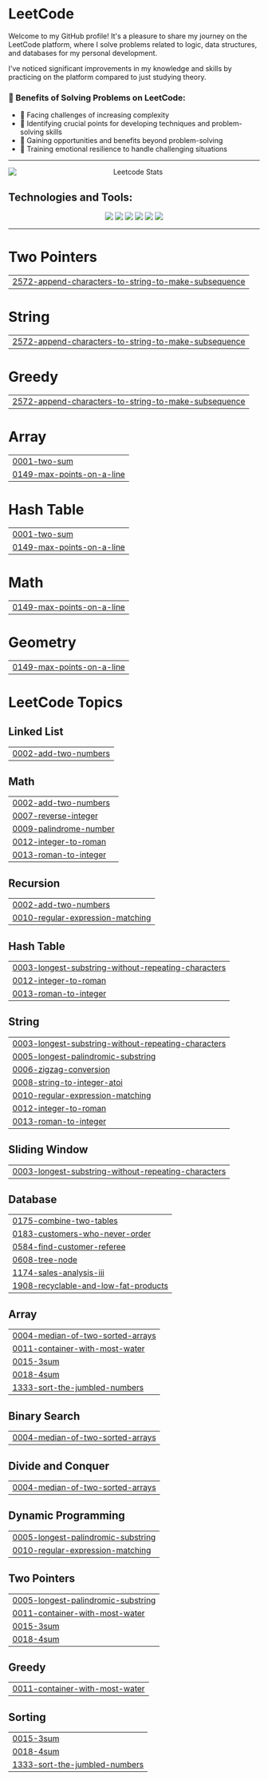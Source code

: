 # LeetCode
Welcome to my GitHub profile! It's a pleasure to share my journey on the LeetCode platform, where I solve problems related to logic, data structures, and databases for my personal development. 

I've noticed significant improvements in my knowledge and skills by practicing on the platform compared to just studying theory.

### 🚀 Benefits of Solving Problems on LeetCode:
- 🌟 Facing challenges of increasing complexity
- 🧠 Identifying crucial points for developing techniques and problem-solving skills
- 💼 Gaining opportunities and benefits beyond problem-solving
- 💪 Training emotional resilience to handle challenging situations

---

<p align="center">
  <img src="https://leetcard.jacoblin.cool/Felipecardosovargas?theme=dark&font=Arvo&ext=activity" alt="Leetcode Stats" style="display: block; margin: 0 auto;">
</p>


## Technologies and Tools:

<p align="center">
  <img src="https://img.shields.io/badge/Python-3776AB?style=for-the-badge&logo=python&logoColor=white" />
  <img src="https://img.shields.io/badge/Java-007396?style=for-the-badge&logo=java&logoColor=white" />
  <img src="https://img.shields.io/badge/Django-092E20?style=for-the-badge&logo=django&logoColor=white" />
  <img src="https://img.shields.io/badge/Flask-000000?style=for-the-badge&logo=flask&logoColor=white" />
  <img src="https://img.shields.io/badge/MySQL-4479A1?style=for-the-badge&logo=mysql&logoColor=white" />
  <img src="https://img.shields.io/badge/Spring-6DB33F?style=for-the-badge&logo=spring&logoColor=white" />
</p>

---

# Two Pointers
|  |
| ------- |
| [2572-append-characters-to-string-to-make-subsequence](https://github.com/Felipecardosovargas/LeetCode/tree/master/2572-append-characters-to-string-to-make-subsequence) |
# String
|  |
| ------- |
| [2572-append-characters-to-string-to-make-subsequence](https://github.com/Felipecardosovargas/LeetCode/tree/master/2572-append-characters-to-string-to-make-subsequence) |
# Greedy
|  |
| ------- |
| [2572-append-characters-to-string-to-make-subsequence](https://github.com/Felipecardosovargas/LeetCode/tree/master/2572-append-characters-to-string-to-make-subsequence) |
# Array
|  |
| ------- |
| [0001-two-sum](https://github.com/Felipecardosovargas/LeetCode/tree/master/0001-two-sum) |
| [0149-max-points-on-a-line](https://github.com/Felipecardosovargas/LeetCode/tree/master/0149-max-points-on-a-line) |
# Hash Table
|  |
| ------- |
| [0001-two-sum](https://github.com/Felipecardosovargas/LeetCode/tree/master/0001-two-sum) |
| [0149-max-points-on-a-line](https://github.com/Felipecardosovargas/LeetCode/tree/master/0149-max-points-on-a-line) |
# Math
|  |
| ------- |
| [0149-max-points-on-a-line](https://github.com/Felipecardosovargas/LeetCode/tree/master/0149-max-points-on-a-line) |
# Geometry
|  |
| ------- |
| [0149-max-points-on-a-line](https://github.com/Felipecardosovargas/LeetCode/tree/master/0149-max-points-on-a-line) |

<!---LeetCode Topics Start-->
# LeetCode Topics
## Linked List
|  |
| ------- |
| [0002-add-two-numbers](https://github.com/Felipecardosovargas/LeetCode/tree/master/0002-add-two-numbers) |
## Math
|  |
| ------- |
| [0002-add-two-numbers](https://github.com/Felipecardosovargas/LeetCode/tree/master/0002-add-two-numbers) |
| [0007-reverse-integer](https://github.com/Felipecardosovargas/LeetCode/tree/master/0007-reverse-integer) |
| [0009-palindrome-number](https://github.com/Felipecardosovargas/LeetCode/tree/master/0009-palindrome-number) |
| [0012-integer-to-roman](https://github.com/Felipecardosovargas/LeetCode/tree/master/0012-integer-to-roman) |
| [0013-roman-to-integer](https://github.com/Felipecardosovargas/LeetCode/tree/master/0013-roman-to-integer) |
## Recursion
|  |
| ------- |
| [0002-add-two-numbers](https://github.com/Felipecardosovargas/LeetCode/tree/master/0002-add-two-numbers) |
| [0010-regular-expression-matching](https://github.com/Felipecardosovargas/LeetCode/tree/master/0010-regular-expression-matching) |
## Hash Table
|  |
| ------- |
| [0003-longest-substring-without-repeating-characters](https://github.com/Felipecardosovargas/LeetCode/tree/master/0003-longest-substring-without-repeating-characters) |
| [0012-integer-to-roman](https://github.com/Felipecardosovargas/LeetCode/tree/master/0012-integer-to-roman) |
| [0013-roman-to-integer](https://github.com/Felipecardosovargas/LeetCode/tree/master/0013-roman-to-integer) |
## String
|  |
| ------- |
| [0003-longest-substring-without-repeating-characters](https://github.com/Felipecardosovargas/LeetCode/tree/master/0003-longest-substring-without-repeating-characters) |
| [0005-longest-palindromic-substring](https://github.com/Felipecardosovargas/LeetCode/tree/master/0005-longest-palindromic-substring) |
| [0006-zigzag-conversion](https://github.com/Felipecardosovargas/LeetCode/tree/master/0006-zigzag-conversion) |
| [0008-string-to-integer-atoi](https://github.com/Felipecardosovargas/LeetCode/tree/master/0008-string-to-integer-atoi) |
| [0010-regular-expression-matching](https://github.com/Felipecardosovargas/LeetCode/tree/master/0010-regular-expression-matching) |
| [0012-integer-to-roman](https://github.com/Felipecardosovargas/LeetCode/tree/master/0012-integer-to-roman) |
| [0013-roman-to-integer](https://github.com/Felipecardosovargas/LeetCode/tree/master/0013-roman-to-integer) |
## Sliding Window
|  |
| ------- |
| [0003-longest-substring-without-repeating-characters](https://github.com/Felipecardosovargas/LeetCode/tree/master/0003-longest-substring-without-repeating-characters) |
## Database
|  |
| ------- |
| [0175-combine-two-tables](https://github.com/Felipecardosovargas/LeetCode/tree/master/0175-combine-two-tables) |
| [0183-customers-who-never-order](https://github.com/Felipecardosovargas/LeetCode/tree/master/0183-customers-who-never-order) |
| [0584-find-customer-referee](https://github.com/Felipecardosovargas/LeetCode/tree/master/0584-find-customer-referee) |
| [0608-tree-node](https://github.com/Felipecardosovargas/LeetCode/tree/master/0608-tree-node) |
| [1174-sales-analysis-iii](https://github.com/Felipecardosovargas/LeetCode/tree/master/1174-sales-analysis-iii) |
| [1908-recyclable-and-low-fat-products](https://github.com/Felipecardosovargas/LeetCode/tree/master/1908-recyclable-and-low-fat-products) |
## Array
|  |
| ------- |
| [0004-median-of-two-sorted-arrays](https://github.com/Felipecardosovargas/LeetCode/tree/master/0004-median-of-two-sorted-arrays) |
| [0011-container-with-most-water](https://github.com/Felipecardosovargas/LeetCode/tree/master/0011-container-with-most-water) |
| [0015-3sum](https://github.com/Felipecardosovargas/LeetCode/tree/master/0015-3sum) |
| [0018-4sum](https://github.com/Felipecardosovargas/LeetCode/tree/master/0018-4sum) |
| [1333-sort-the-jumbled-numbers](https://github.com/Felipecardosovargas/LeetCode/tree/master/1333-sort-the-jumbled-numbers) |
## Binary Search
|  |
| ------- |
| [0004-median-of-two-sorted-arrays](https://github.com/Felipecardosovargas/LeetCode/tree/master/0004-median-of-two-sorted-arrays) |
## Divide and Conquer
|  |
| ------- |
| [0004-median-of-two-sorted-arrays](https://github.com/Felipecardosovargas/LeetCode/tree/master/0004-median-of-two-sorted-arrays) |
## Dynamic Programming
|  |
| ------- |
| [0005-longest-palindromic-substring](https://github.com/Felipecardosovargas/LeetCode/tree/master/0005-longest-palindromic-substring) |
| [0010-regular-expression-matching](https://github.com/Felipecardosovargas/LeetCode/tree/master/0010-regular-expression-matching) |
## Two Pointers
|  |
| ------- |
| [0005-longest-palindromic-substring](https://github.com/Felipecardosovargas/LeetCode/tree/master/0005-longest-palindromic-substring) |
| [0011-container-with-most-water](https://github.com/Felipecardosovargas/LeetCode/tree/master/0011-container-with-most-water) |
| [0015-3sum](https://github.com/Felipecardosovargas/LeetCode/tree/master/0015-3sum) |
| [0018-4sum](https://github.com/Felipecardosovargas/LeetCode/tree/master/0018-4sum) |
## Greedy
|  |
| ------- |
| [0011-container-with-most-water](https://github.com/Felipecardosovargas/LeetCode/tree/master/0011-container-with-most-water) |
## Sorting
|  |
| ------- |
| [0015-3sum](https://github.com/Felipecardosovargas/LeetCode/tree/master/0015-3sum) |
| [0018-4sum](https://github.com/Felipecardosovargas/LeetCode/tree/master/0018-4sum) |
| [1333-sort-the-jumbled-numbers](https://github.com/Felipecardosovargas/LeetCode/tree/master/1333-sort-the-jumbled-numbers) |
<!---LeetCode Topics End-->
